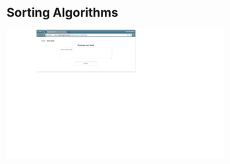 # Sorting Algorithms

![New Tweet View](https://github.com/budostylz/ReactJS/blob/master/React_Redux/Real%20World%20Redux/create_new_tweet.png "New Tweet View")


